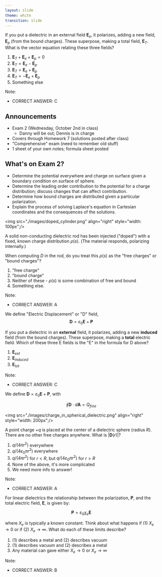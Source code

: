 ```yaml
---
layout: slide
theme: white
transition: slide
---
```


<section data-markdown>

If you put a dielectric in an external field $\mathbf{E}_e$, it polarizes, adding a new field, $\mathbf{E}_p$
(from the bound charges). These superpose, making a total field, $\mathbf{E}_T$.  What is the vector equation relating these three fields?

1. $\mathbf{E}_T + \mathbf{E}_e + \mathbf{E}_p = 0$
2. $\mathbf{E}_T = \mathbf{E}_e - \mathbf{E}_p$
3. $\mathbf{E}_T = \mathbf{E}_e + \mathbf{E}_p$
4. $\mathbf{E}_T = -\mathbf{E}_e + \mathbf{E}_p$
5. Something else


Note:
* CORRECT ANSWER: C
</section>

<section data-markdown>

## Announcements

* Exam 2 (Wednesday, October 2nd in class)
  * Danny will be out; Dennis is in charge
* Covers through Homework 7 (solutions posted after class)
* "Comprehensive" exam (need to remember old stuff)
* 1 sheet of your own notes; formula sheet posted

</section>

<section data-markdown>

## What's on Exam 2?

* Determine the potential everywhere and charge on surface given a boundary condition on surface of sphere.
* Determine the leading order contribution to the potential for a charge distribution; discuss changes that can affect contribution.
* Determine how bound charges are distributed given a particular polarization.
* Explain the process of solving Laplace's equation in Cartesian coordinates and the consequences of the solutions.

</section>

<section data-markdown>

<img src="./images/doped_cylinder.png" align="right" style="width: 100px";/>


A solid non-conducting dielectric rod has been injected ("doped") with a fixed, known charge distribution $\rho(s)$. (The material responds, polarizing internally.)

When computing $D$ in the rod, do you treat this $\rho(s)$ as the "free charges" or "bound charges"?

1. "free charge"
2. "bound charge"
3. Neither of these - $\rho(s)$ is some combination of free and bound
4. Something else.

Note:
* CORRECT ANSWER: A

</section>

<section data-markdown>

We define "Electric Displacement" or "D" field,
$$\mathbf{D} = \varepsilon_0 \mathbf{E} + \mathbf{P}$$

If you put a dielectric in an **external** field, it polarizes, adding a new **induced** field (from the bound charges). These superpose, making a **total** electric field. Which of these three E fields is the "E" in the formula for D above?

1. $\mathbf{E}_{ext}$
2. $\mathbf{E}_{induced}$
3. $\mathbf{E}_{tot}$

Note:
* CORRECT ANSWER: C

</section>


<section data-markdown>

We define $\mathbf{D} = \varepsilon_0 \mathbf{E} + \mathbf{P}$, with

$$\oint \mathbf{D}\cdot d\mathbf{A} = Q_{free}$$

<img src="./images/charge_in_spherical_dielectric.png" align="right" style="width: 200px";/>


A point charge $+q$ is placed at the center of a dielectric sphere (radius $R$).  There are no other free charges anywhere.  What is $|\mathbf{D}(r)|$?


1. $q/(4 \pi r^2)$ everywhere
2. $q/(4 \varepsilon_0\pi r^2)$ everywhere
3. $q/(4 \pi r^2)$ for $r < R$, but $q/(4 \varepsilon_0\pi r^2)$ for $r>R$
4. None of the above, it's more complicated
5. We need more info to answer!

Note:
* CORRECT ANSWER: A


</section>

<section data-markdown>

For linear dielectrics the relationship between the polarization, $\mathbf{P}$, and the total electric field, $\mathbf{E}$, is given by:

$$\mathbf{P} = \varepsilon_0 \chi_e \mathbf{E}$$

where $X_e$ is typically a known constant. Think about what happens if (1) $X_e \rightarrow 0$ or if (2) $X_e \rightarrow \infty$. What do each of these limits describe?

1.  (1) describes a metal and (2) describes vacuum
2.  (1) describes vacuum and (2) describes a metal
3. Any material can gave either $X_e \rightarrow 0$ or $X_e \rightarrow \infty$

Note:
* CORRECT ANSWER: B

</section>
